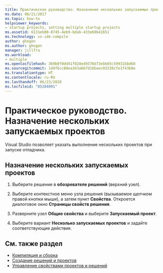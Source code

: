```yaml
---
title: Практическое руководство. Назначение нескольких запускаемых проектов
ms.date: 06/21/2017
ms.topic: how-to
helpviewer_keywords:
- startup projects, setting multiple startup projects
ms.assetid: 6131eb80-8745-4eb9-bdab-433e69b41651
ms.technology: vs-ide-compile
author: ghogen
ms.author: ghogen
manager: jillfra
ms.workload:
- multiple
ms.openlocfilehash: 369b0f0dd41f028e49378d73ebb65c59931bbd60
ms.sourcegitcommit: 1d4f6cc80ea343a667d16beec03220cfe1f43b8e
ms.translationtype: HT
ms.contentlocale: ru-RU
ms.lasthandoff: 06/23/2020
ms.locfileid: "85284091"
---
```

# <a name="how-to-set-multiple-startup-projects"></a>Практическое руководство. Назначение нескольких запускаемых проектов

Visual Studio позволяет указать выполнение нескольких проектов при запуске отладчика.

## <a name="to-set-multiple-startup-projects"></a>Назначение нескольких запускаемых проектов

1. Выберите решение в **обозревателе решений** (верхний узел).

2. Выберите контекстное меню узла решения (вызываемое щелчком правой кнопки мыши), а затем пункт **Свойства**. Откроется диалоговое окно **Страницы свойств решения**.

3. Разверните узел **Общие свойства** и выберите **Запускаемый проект**.

4. Выберите вариант **Несколько запускаемых проектов** и задайте соответствующие действия.

## <a name="see-also"></a>См. также раздел

- [Компиляция и сборка](../ide/compiling-and-building-in-visual-studio.md)
- [Создание решений и проектов](../ide/creating-solutions-and-projects.md)
- [Управление свойствами проектов и решений](../ide/managing-project-and-solution-properties.md)
